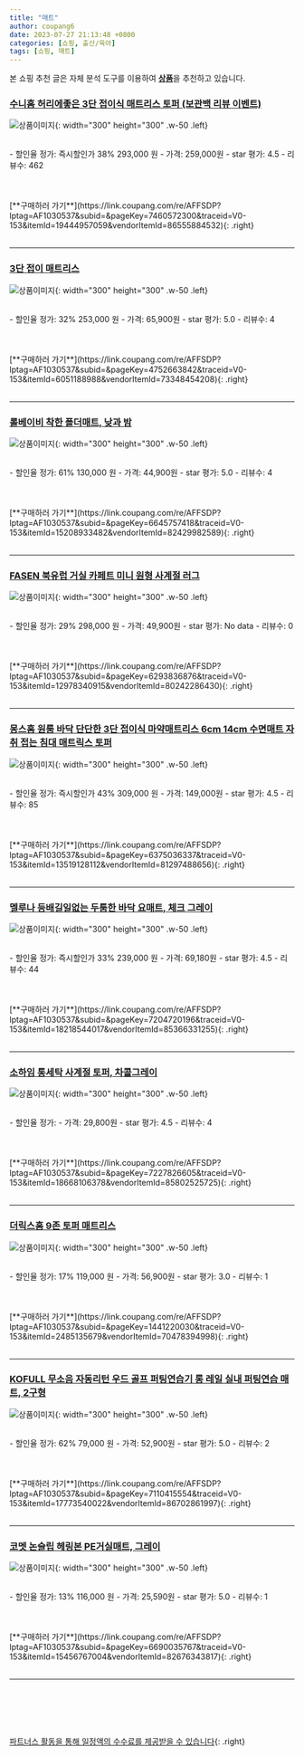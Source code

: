```yaml
---
title: "매트"
author: coupang6
date: 2023-07-27 21:13:48 +0800
categories: [쇼핑, 출산/육아]
tags: [쇼핑, 매트]
---
```


본 쇼핑 추천 글은 자체 분석 도구를 이용하여 [**상품**](https://link.coupang.com/a/bao1ui)을 추천하고 있습니다.

### [수니홈 허리에좋은 3단 접이식 매트리스 토퍼 (보관백 리뷰 이벤트)](https://link.coupang.com/re/AFFSDP?lptag=AF1030537&subid=&pageKey=7460572300&traceid=V0-153&itemId=19444957059&vendorItemId=86555884532)

![상품이미지](https://thumbnail6.coupangcdn.com/thumbnails/remote/230x230ex/image/vendor_inventory/8bc2/6721dee863c35b575c0b7c49b50e6ceca30da0452b89a1aa22c466495225.jpg){: width="300" height="300" .w-50 .left}


<br>
- 할인율 정가: 즉시할인가 38%  293,000   원
- 가격: 259,000원
- star 평가: 4.5
- 리뷰수: 462
<br>
<br>
<br>
<br>
[**구매하러 가기**](https://link.coupang.com/re/AFFSDP?lptag=AF1030537&subid=&pageKey=7460572300&traceid=V0-153&itemId=19444957059&vendorItemId=86555884532){: .right}
<br>
<br>

---

### [3단 접이 매트리스](https://link.coupang.com/re/AFFSDP?lptag=AF1030537&subid=&pageKey=4752663842&traceid=V0-153&itemId=6051188988&vendorItemId=73348454208)

![상품이미지](https://thumbnail6.coupangcdn.com/thumbnails/remote/230x230ex/image/rs_quotation_api/qievi2ga/cba135e7fd4f4a1eb01d308555e6e35a.jpg){: width="300" height="300" .w-50 .left}


<br>
- 할인율 정가: 32%  253,000   원
- 가격: 65,900원
- star 평가: 5.0
- 리뷰수: 4
<br>
<br>
<br>
<br>
[**구매하러 가기**](https://link.coupang.com/re/AFFSDP?lptag=AF1030537&subid=&pageKey=4752663842&traceid=V0-153&itemId=6051188988&vendorItemId=73348454208){: .right}
<br>
<br>

---

### [롤베이비 착한 폴더매트, 낮과 밤](https://link.coupang.com/re/AFFSDP?lptag=AF1030537&subid=&pageKey=6645757418&traceid=V0-153&itemId=15208933482&vendorItemId=82429982589)

![상품이미지](https://thumbnail8.coupangcdn.com/thumbnails/remote/230x230ex/image/retail/images/2022/07/15/15/6/f0c732f0-2bba-47da-ba56-b17bd2e129bb.jpg){: width="300" height="300" .w-50 .left}


<br>
- 할인율 정가: 61%  130,000   원
- 가격: 44,900원
- star 평가: 5.0
- 리뷰수: 4
<br>
<br>
<br>
<br>
[**구매하러 가기**](https://link.coupang.com/re/AFFSDP?lptag=AF1030537&subid=&pageKey=6645757418&traceid=V0-153&itemId=15208933482&vendorItemId=82429982589){: .right}
<br>
<br>

---

### [FASEN 북유럽 거실 카페트 미니 원형 사계절 러그](https://link.coupang.com/re/AFFSDP?lptag=AF1030537&subid=&pageKey=6293836876&traceid=V0-153&itemId=12978340915&vendorItemId=80242286430)

![상품이미지](https://thumbnail9.coupangcdn.com/thumbnails/remote/230x230ex/image/vendor_inventory/5a9d/1d98fa69a605787abfff2d901145e96a3fd4087a4858e09c4b918bb70743.jpg){: width="300" height="300" .w-50 .left}


<br>
- 할인율 정가: 29%  298,000   원
- 가격: 49,900원
- star 평가: No data
- 리뷰수: 0
<br>
<br>
<br>
<br>
[**구매하러 가기**](https://link.coupang.com/re/AFFSDP?lptag=AF1030537&subid=&pageKey=6293836876&traceid=V0-153&itemId=12978340915&vendorItemId=80242286430){: .right}
<br>
<br>

---

### [몽스홈 원룸 바닥 단단한 3단 접이식 마약매트리스 6cm 14cm 수면매트 자취 접는 침대 매트릭스 토퍼](https://link.coupang.com/re/AFFSDP?lptag=AF1030537&subid=&pageKey=6375036337&traceid=V0-153&itemId=13519128112&vendorItemId=81297488656)

![상품이미지](https://thumbnail8.coupangcdn.com/thumbnails/remote/230x230ex/image/vendor_inventory/3c3e/03dedb5c12614cc8e1f01b9e0f466524d99284b85d19a75d41266d792ad4.jpg){: width="300" height="300" .w-50 .left}


<br>
- 할인율 정가: 즉시할인가 43%  309,000   원
- 가격: 149,000원
- star 평가: 4.5
- 리뷰수: 85
<br>
<br>
<br>
<br>
[**구매하러 가기**](https://link.coupang.com/re/AFFSDP?lptag=AF1030537&subid=&pageKey=6375036337&traceid=V0-153&itemId=13519128112&vendorItemId=81297488656){: .right}
<br>
<br>

---

### [멜루나 등배길일없는 두툼한 바닥 요매트, 체크 그레이](https://link.coupang.com/re/AFFSDP?lptag=AF1030537&subid=&pageKey=7204720196&traceid=V0-153&itemId=18218544017&vendorItemId=85366331255)

![상품이미지](https://thumbnail9.coupangcdn.com/thumbnails/remote/230x230ex/image/vendor_inventory/b726/c0daa7c9b2ca3f445295ee01b8fb31562dc10d28e36b6becb8b079619056.jpg){: width="300" height="300" .w-50 .left}


<br>
- 할인율 정가: 즉시할인가 33%  239,000   원
- 가격: 69,180원
- star 평가: 4.5
- 리뷰수: 44
<br>
<br>
<br>
<br>
[**구매하러 가기**](https://link.coupang.com/re/AFFSDP?lptag=AF1030537&subid=&pageKey=7204720196&traceid=V0-153&itemId=18218544017&vendorItemId=85366331255){: .right}
<br>
<br>

---

### [소하임 통세탁 사계절 토퍼, 차콜그레이](https://link.coupang.com/re/AFFSDP?lptag=AF1030537&subid=&pageKey=7227826605&traceid=V0-153&itemId=18668106378&vendorItemId=85802525725)

![상품이미지](https://thumbnail8.coupangcdn.com/thumbnails/remote/230x230ex/image/vendor_inventory/0279/abf496c6cb534dbbdf4fa9a4f80a8a8667165642f0903eb25cde62a93f5b.jpg){: width="300" height="300" .w-50 .left}


<br>
- 할인율 정가: 
- 가격: 29,800원
- star 평가: 4.5
- 리뷰수: 4
<br>
<br>
<br>
<br>
[**구매하러 가기**](https://link.coupang.com/re/AFFSDP?lptag=AF1030537&subid=&pageKey=7227826605&traceid=V0-153&itemId=18668106378&vendorItemId=85802525725){: .right}
<br>
<br>

---

### [더릭스홈 9존 토퍼 매트리스](https://link.coupang.com/re/AFFSDP?lptag=AF1030537&subid=&pageKey=1441220030&traceid=V0-153&itemId=2485135679&vendorItemId=70478394998)

![상품이미지](https://thumbnail8.coupangcdn.com/thumbnails/remote/230x230ex/image/retail/images/5133219793267652-00de7269-e026-43ec-aba9-53eafa041604.jpg){: width="300" height="300" .w-50 .left}


<br>
- 할인율 정가: 17%  119,000   원
- 가격: 56,900원
- star 평가: 3.0
- 리뷰수: 1
<br>
<br>
<br>
<br>
[**구매하러 가기**](https://link.coupang.com/re/AFFSDP?lptag=AF1030537&subid=&pageKey=1441220030&traceid=V0-153&itemId=2485135679&vendorItemId=70478394998){: .right}
<br>
<br>

---

### [KOFULL 무소음 자동리턴 우드 골프 퍼팅연습기 롱 레일 실내 퍼팅연습 매트, 2구형](https://link.coupang.com/re/AFFSDP?lptag=AF1030537&subid=&pageKey=7110415554&traceid=V0-153&itemId=17773540022&vendorItemId=86702861997)

![상품이미지](https://thumbnail8.coupangcdn.com/thumbnails/remote/230x230ex/image/vendor_inventory/dd89/cb610942269cc9140d90966b29d2d10b61bad1c5f69c5dc1ded73e9fefb1.jpg){: width="300" height="300" .w-50 .left}


<br>
- 할인율 정가: 62%  79,000   원
- 가격: 52,900원
- star 평가: 5.0
- 리뷰수: 2
<br>
<br>
<br>
<br>
[**구매하러 가기**](https://link.coupang.com/re/AFFSDP?lptag=AF1030537&subid=&pageKey=7110415554&traceid=V0-153&itemId=17773540022&vendorItemId=86702861997){: .right}
<br>
<br>

---

### [코멧 논슬립 헤링본 PE거실매트, 그레이](https://link.coupang.com/re/AFFSDP?lptag=AF1030537&subid=&pageKey=6690035767&traceid=V0-153&itemId=15456767004&vendorItemId=82676343817)

![상품이미지](https://thumbnail9.coupangcdn.com/thumbnails/remote/230x230ex/image/retail/images/789240241979633-8053e5df-2e25-4849-8529-4dacd63d6f53.jpg){: width="300" height="300" .w-50 .left}


<br>
- 할인율 정가: 13%  116,000   원
- 가격: 25,590원
- star 평가: 5.0
- 리뷰수: 1
<br>
<br>
<br>
<br>
[**구매하러 가기**](https://link.coupang.com/re/AFFSDP?lptag=AF1030537&subid=&pageKey=6690035767&traceid=V0-153&itemId=15456767004&vendorItemId=82676343817){: .right}
<br>
<br>

---
<br><br><br><br><br> [파트너스 활동을 통해 일정액의 수수료를 제공받을 수 있습니다](https://link.coupang.com/a/bao1ui){: .right}
